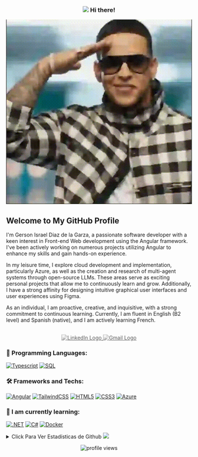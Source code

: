 <h3 align="center"><img src="https://raw.githubusercontent.com/MartinHeinz/MartinHeinz/master/wave.gif" width=30px> Hi there! </h3> <p>
<div align="center"> <img src="daddyyankee.gif"> </div>
<b><h2>Welcome to My GitHub Profile</h2></b>

<p>I'm Gerson Israel Diaz de la Garza, a passionate software developer with a keen interest in Front-end Web development using the Angular framework. I've been actively working on numerous projects utilizing Angular to enhance my skills and gain hands-on experience.</p> <p>In my leisure time, I explore cloud development and implementation, particularly Azure, as well as the creation and research of multi-agent systems through open-source LLMs. These areas serve as exciting personal projects that allow me to continuously learn and grow. Additionally, I have a strong affinity for designing intuitive graphical user interfaces and user experiences using Figma.</p> <p>As an individual, I am proactive, creative, and inquisitive, with a strong commitment to continuous learning. Currently, I am fluent in English (B2 level) and Spanish (native), and I am actively learning French.</p> <br> <div align="center"> <a href="https://www.linkedin.com/in/gerson-israel-diaz-de-la-garza-669317152/"> <img src="https://img.shields.io/badge/LinkedIn-blue?style=flat-square&logo=linkedin" alt="LinkedIn Logo" style="filter: grayscale(100%); opacity: 0.7; transition: filter 0.3s ease-in-out, opacity 0.3s ease-in-out;" onmouseover="this.style.filter='none'; this.style.opacity='1';" onmouseout="this.style.filter='grayscale(100%)'; this.style.opacity='0.7';"> </a> <a href="mailto:gersondiaz030998@gmail.com"> <img src="https://img.shields.io/badge/Email-blue?style=flat-square&logo=gmail&logoColor=white" alt="Gmail Logo" style="filter: grayscale(100%); opacity: 0.7; transition: filter 0.3s ease-in-out, opacity 0.3s ease-in-out;" onmouseover="this.style.filter='none'; this.style.opacity='1';" onmouseout="this.style.filter='grayscale(100%)'; this.style.opacity='0.7';"> </a> </div> </p>

<h3>🚀 Programming Languages:</h3> 

[![Typescript](https://img.shields.io/badge/typescript-black?style=for-the-badge&logo=typescript)](https://github.com/Gersondiaz03/)
[![SQL](https://img.shields.io/badge/sql-black?style=for-the-badge&logo=postgresql)](https://github.com/Gersondiaz03/)


<h3>🛠 Frameworks and Techs:</h3> 

[![Angular](https://img.shields.io/badge/angular-red?style=for-the-badge&logo=angular)](https://github.com/Gersondiaz03/)
[![TailwindCSS](https://img.shields.io/badge/tailwind-cyan?style=for-the-badge&logo=tailwindcss)](https://github.com/Gersondiaz03/)
[![HTML5](https://img.shields.io/badge/html5-orange?style=for-the-badge&logo=html5)](https://github.com/Gersondiaz03/)
[![CSS3](https://img.shields.io/badge/css3-golden?style=for-the-badge&logo=css3)](https://github.com/Gersondiaz03/)
[![Azure](https://img.shields.io/badge/azure-blue?style=for-the-badge&logo=microsoftazure)](https://github.com/Gersondiaz03/)

<h3> 🌱 I am currently learning:</h3>

[![.NET](https://img.shields.io/badge/.Net-green?style=for-the-badge&logo=dotnet)](https://github.com/Gersondiaz03/)
[![C#](https://img.shields.io/badge/csharp-purple?style=for-the-badge&logo=csharp)](https://github.com/Gersondiaz03/)
[![Docker](https://img.shields.io/badge/docker-blue?style=for-the-badge&logo=docker)](https://github.com/Gersondiaz03/)

<details>
<summary>Click Para Ver Estadísticas de Github <img src = "https://i.pinimg.com/originals/65/c4/f4/65c4f452571be1261e9c623f7da488ac.gif" width = 35px> </summary>
<p align="center">
  <a href="https://github.com/gersondiaz03">
    <img src="https://github-profile-summary-cards.vercel.app/api/cards/profile-details?username=gersondiaz03&theme=transparent" />
  </a>
  <a href="https://github.com/gersondiaz03">
    <img src="https://github-readme-streak-stats.herokuapp.com/?user=gersondiaz03&hide_border=true&card_width=338&theme=transparent" />
  </a>
  <a href="https://github.com/gersondiaz03">
    <img src="http://github-profile-summary-cards.vercel.app/api/cards/repos-per-language?username=gersondiaz03&theme=transparent" />
  </a>
</div>
</p>
</details>

<p align="center"> <img src="https://komarev.com/ghpvc/?username=gersondiaz03&label=Profile%20views&color=0e75b6&style=flat" alt="profile views" /></p>




